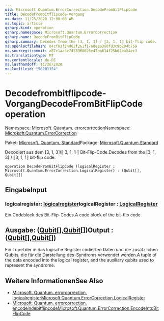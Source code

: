 ```yaml
---
uid: Microsoft.Quantum.ErrorCorrection.DecodeFromBitFlipCode
title: Decodefrombitflipcode-Vorgang
ms.date: 11/25/2020 12:00:00 AM
ms.topic: article
qsharp.kind: operation
qsharp.namespace: Microsoft.Quantum.ErrorCorrection
qsharp.name: DecodeFromBitFlipCode
qsharp.summary: Decodes from the [3, 1, 3] / ⟦3, 1, 1⟧ bit-flip code.
ms.openlocfilehash: 84cf83f24d02f261f1768e16390f83c9b294b759
ms.sourcegitcommit: a87c1aa8e7453360025e47ba614f25b02ea84ec3
ms.translationtype: MT
ms.contentlocale: de-DE
ms.lasthandoff: 11/26/2020
ms.locfileid: "96201154"
---
```

# <a name="decodefrombitflipcode-operation"></a><span data-ttu-id="6009c-102">Decodefrombitflipcode-Vorgang</span><span class="sxs-lookup"><span data-stu-id="6009c-102">DecodeFromBitFlipCode operation</span></span>

<span data-ttu-id="6009c-103">Namespace: [Microsoft. Quantum. errorcorrection](xref:Microsoft.Quantum.ErrorCorrection)</span><span class="sxs-lookup"><span data-stu-id="6009c-103">Namespace: [Microsoft.Quantum.ErrorCorrection](xref:Microsoft.Quantum.ErrorCorrection)</span></span>

<span data-ttu-id="6009c-104">Paket: [Microsoft. Quantum. Standard](https://nuget.org/packages/Microsoft.Quantum.Standard)</span><span class="sxs-lookup"><span data-stu-id="6009c-104">Package: [Microsoft.Quantum.Standard](https://nuget.org/packages/Microsoft.Quantum.Standard)</span></span>


<span data-ttu-id="6009c-105">Decodiert aus dem [3, 1, 3]/⟦ 3, 1, 1 ⟧ Bit-Flip-Code.</span><span class="sxs-lookup"><span data-stu-id="6009c-105">Decodes from the [3, 1, 3] / ⟦3, 1, 1⟧ bit-flip code.</span></span>

```qsharp
operation DecodeFromBitFlipCode (logicalRegister : Microsoft.Quantum.ErrorCorrection.LogicalRegister) : (Qubit[], Qubit[])
```


## <a name="input"></a><span data-ttu-id="6009c-106">Eingabe</span><span class="sxs-lookup"><span data-stu-id="6009c-106">Input</span></span>

### <a name="logicalregister--logicalregister"></a><span data-ttu-id="6009c-107">logicalregister: [logicalregister](xref:Microsoft.Quantum.ErrorCorrection.LogicalRegister)</span><span class="sxs-lookup"><span data-stu-id="6009c-107">logicalRegister : [LogicalRegister](xref:Microsoft.Quantum.ErrorCorrection.LogicalRegister)</span></span>

<span data-ttu-id="6009c-108">Ein Codeblock des Bit-Flip-Codes.</span><span class="sxs-lookup"><span data-stu-id="6009c-108">A code block of the bit-flip code.</span></span>



## <a name="output--qubitqubit"></a><span data-ttu-id="6009c-109">Ausgabe: ([Qubit](xref:microsoft.quantum.lang-ref.qubit)[],[Qubit](xref:microsoft.quantum.lang-ref.qubit)[])</span><span class="sxs-lookup"><span data-stu-id="6009c-109">Output : ([Qubit](xref:microsoft.quantum.lang-ref.qubit)[],[Qubit](xref:microsoft.quantum.lang-ref.qubit)[])</span></span>

<span data-ttu-id="6009c-110">Ein Tupel der in das logische Register codierten Daten und die zusätzlichen Qubits, die für die Darstellung des-Syndroms verwendet werden.</span><span class="sxs-lookup"><span data-stu-id="6009c-110">A tuple of the data encoded into the logical register, and the auxiliary qubits used to represent the syndrome.</span></span>

## <a name="see-also"></a><span data-ttu-id="6009c-111">Weitere Informationen</span><span class="sxs-lookup"><span data-stu-id="6009c-111">See Also</span></span>

- [<span data-ttu-id="6009c-112">Microsoft. Quantum. errorcorrection. logicalregister</span><span class="sxs-lookup"><span data-stu-id="6009c-112">Microsoft.Quantum.ErrorCorrection.LogicalRegister</span></span>](xref:Microsoft.Quantum.ErrorCorrection.LogicalRegister)
- [<span data-ttu-id="6009c-113">Microsoft. Quantum. errorcorrection. encodeindebitflipcode</span><span class="sxs-lookup"><span data-stu-id="6009c-113">Microsoft.Quantum.ErrorCorrection.EncodeIntoBitFlipCode</span></span>](xref:Microsoft.Quantum.ErrorCorrection.EncodeIntoBitFlipCode)